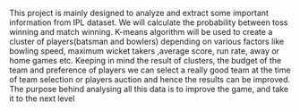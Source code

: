 This project is mainly designed to analyze and extract some important information from IPL dataset. We will calculate the probability
between toss winning and match winning. K-means algorithm will be used to create a cluster of players(batsman and bowlers) depending on
various factors like bowling speed, maximum wicket takers ,average score, run rate, away or home games etc. Keeping in mind the result of
clusters, the budget of the team and preference of players we can select a really good team at the time of team selection or players auction and
hence the results can be improved. The purpose behind analysing all this data is to improve the game, and take it to the next level
